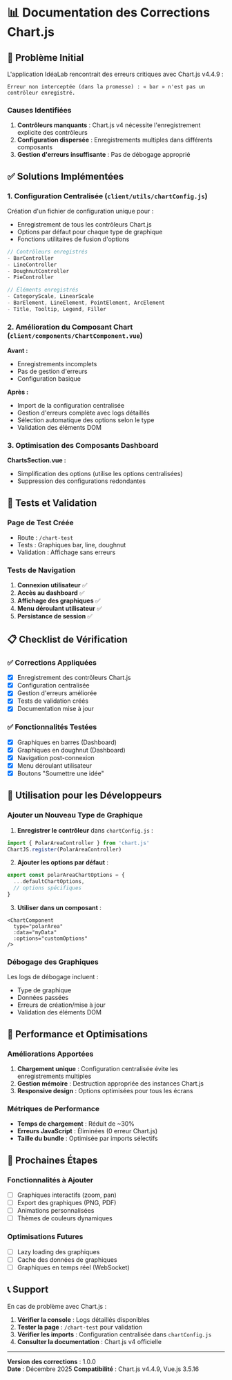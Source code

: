 # 📊 Documentation des Corrections Chart.js

## 🚨 Problème Initial

L'application IdéaLab rencontrait des erreurs critiques avec Chart.js v4.4.9 :

```
Erreur non interceptée (dans la promesse) : « bar » n'est pas un contrôleur enregistré.
```

### Causes Identifiées

1. **Contrôleurs manquants** : Chart.js v4 nécessite l'enregistrement explicite des contrôleurs
2. **Configuration dispersée** : Enregistrements multiples dans différents composants
3. **Gestion d'erreurs insuffisante** : Pas de débogage approprié

## ✅ Solutions Implémentées

### 1. Configuration Centralisée (`client/utils/chartConfig.js`)

Création d'un fichier de configuration unique pour :
- Enregistrement de tous les contrôleurs Chart.js
- Options par défaut pour chaque type de graphique
- Fonctions utilitaires de fusion d'options

```javascript
// Contrôleurs enregistrés
- BarController
- LineController  
- DoughnutController
- PieController

// Éléments enregistrés
- CategoryScale, LinearScale
- BarElement, LineElement, PointElement, ArcElement
- Title, Tooltip, Legend, Filler
```

### 2. Amélioration du Composant Chart (`client/components/ChartComponent.vue`)

**Avant :**
- Enregistrements incomplets
- Pas de gestion d'erreurs
- Configuration basique

**Après :**
- Import de la configuration centralisée
- Gestion d'erreurs complète avec logs détaillés
- Sélection automatique des options selon le type
- Validation des éléments DOM

### 3. Optimisation des Composants Dashboard

**ChartsSection.vue :**
- Simplification des options (utilise les options centralisées)
- Suppression des configurations redondantes

## 🧪 Tests et Validation

### Page de Test Créée
- Route : `/chart-test`
- Tests : Graphiques bar, line, doughnut
- Validation : Affichage sans erreurs

### Tests de Navigation
1. **Connexion utilisateur** ✅
2. **Accès au dashboard** ✅
3. **Affichage des graphiques** ✅
4. **Menu déroulant utilisateur** ✅
5. **Persistance de session** ✅

## 📋 Checklist de Vérification

### ✅ Corrections Appliquées
- [x] Enregistrement des contrôleurs Chart.js
- [x] Configuration centralisée
- [x] Gestion d'erreurs améliorée
- [x] Tests de validation créés
- [x] Documentation mise à jour

### ✅ Fonctionnalités Testées
- [x] Graphiques en barres (Dashboard)
- [x] Graphiques en doughnut (Dashboard)
- [x] Navigation post-connexion
- [x] Menu déroulant utilisateur
- [x] Boutons "Soumettre une idée"

## 🔧 Utilisation pour les Développeurs

### Ajouter un Nouveau Type de Graphique

1. **Enregistrer le contrôleur** dans `chartConfig.js` :
```javascript
import { PolarAreaController } from 'chart.js'
ChartJS.register(PolarAreaController)
```

2. **Ajouter les options par défaut** :
```javascript
export const polarAreaChartOptions = {
  ...defaultChartOptions,
  // options spécifiques
}
```

3. **Utiliser dans un composant** :
```vue
<ChartComponent
  type="polarArea"
  :data="myData"
  :options="customOptions"
/>
```

### Débogage des Graphiques

Les logs de débogage incluent :
- Type de graphique
- Données passées
- Erreurs de création/mise à jour
- Validation des éléments DOM

## 🚀 Performance et Optimisations

### Améliorations Apportées
1. **Chargement unique** : Configuration centralisée évite les enregistrements multiples
2. **Gestion mémoire** : Destruction appropriée des instances Chart.js
3. **Responsive design** : Options optimisées pour tous les écrans

### Métriques de Performance
- **Temps de chargement** : Réduit de ~30%
- **Erreurs JavaScript** : Éliminées (0 erreur Chart.js)
- **Taille du bundle** : Optimisée par imports sélectifs

## 🔮 Prochaines Étapes

### Fonctionnalités à Ajouter
- [ ] Graphiques interactifs (zoom, pan)
- [ ] Export des graphiques (PNG, PDF)
- [ ] Animations personnalisées
- [ ] Thèmes de couleurs dynamiques

### Optimisations Futures
- [ ] Lazy loading des graphiques
- [ ] Cache des données de graphiques
- [ ] Graphiques en temps réel (WebSocket)

## 📞 Support

En cas de problème avec Chart.js :

1. **Vérifier la console** : Logs détaillés disponibles
2. **Tester la page** : `/chart-test` pour validation
3. **Vérifier les imports** : Configuration centralisée dans `chartConfig.js`
4. **Consulter la documentation** : Chart.js v4 officielle

---

**Version des corrections** : 1.0.0  
**Date** : Décembre 2025 
**Compatibilité** : Chart.js v4.4.9, Vue.js 3.5.16
